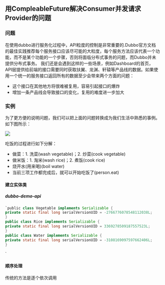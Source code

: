 ## 用CompleableFuture解决Consumer并发请求Provider的问题

### 问题
在使用dubbo进行服务化过程中，API粒度的控制是非常重要的.Dubbo官方文档的最佳实践推荐每个服务接口应该尽可能的大粒度，每个服务方法应该代表一个功能，而不是某个功能的一个步骤，否则将面临分布式事务的问题，而Dubbo并未提供分布式事务。
我们还是会遇到这样的一些场景，例如Dashboard的首页，API层提供给前端的接口需要同时获取扶翼、龙渊、轩辕等产品线的数据。如果使用一个统一的服务接口返回所有的数据至少会带来两个方面的问题：
+ 这个接口在其他地方将很难被复用，容易引起接口的爆炸
+ 增加一条产品线会导致接口的变化，复用的难度进一步加大

### 实例
为了更方便的说明问题，我们可以把上面的问题转换成为我们生活中熟悉的事例。如下图所示：

![][image-1]

吃饭的过程进行如下分解：
+ 做菜：1. 洗菜(wash vegetable)；2. 炒菜(cook vegetable)
+ 做米饭：1. 淘米(wash rice)；2. 煮饭(cook rice)
+ 烧开水(用来喝)(boil water)
+ 当前三项工作都完成后，就可以开始吃饭了(person.eat)

#### 建立实体类
##### dubbo-demo-api

``` java
`public class Vegetable implements Serializable {
private static final long serialVersionUID = -2766776078548112038L;
}
public class Rice implements Serializable {
private static final long serialVersionUID = 3369278509187557523L;
}
public class Water implements Serializable {
private static final long serialVersionUID = -3108169097597662406L;
}
```
`
#### 顺序处理
传统的方法是逐个依次调用

[image-1]:	https://github.com/wuqiangxjtu/dubbo-docs/blob/master/pics/1.png
